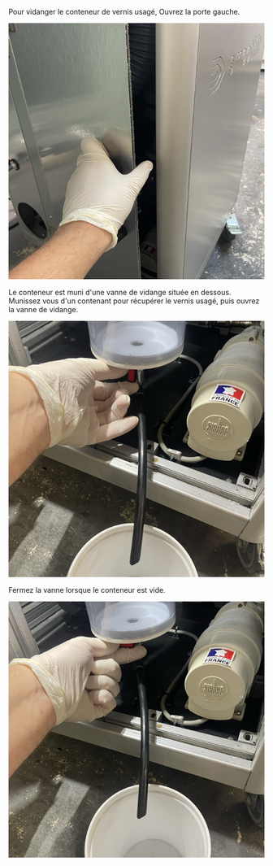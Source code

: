 Pour vidanger le conteneur de vernis usagé, Ouvrez la porte gauche.

![Ouverture de la porte gauche](open_left_door.png)

Le conteneur est muni d'une vanne de vidange située en dessous. Munissez vous d'un contenant pour récupérer le vernis usagé, puis ouvrez la vanne de vidange.

![Ouverture de la vanne de vidange](drain_valve_open.png)

Fermez la vanne lorsque le conteneur est vide.

![Fermeture de la vanne de vidange](drain_valve_closed.png)
